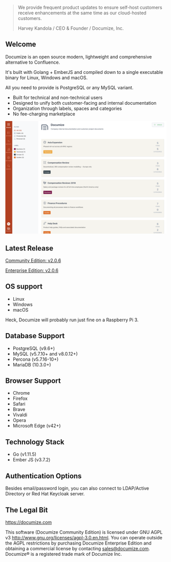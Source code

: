 > We provide frequent product updates to ensure self-host customers receive enhancements at the same time as our cloud-hosted customers.
>
> Harvey Kandola / CEO & Founder / Documize, Inc.

## Welcome

Documize is an open source modern, lightweight and comprehensive alternative to Confluence.

It's built with Golang + EmberJS and compiled down to a single executable binary for Linux, Windows and macOS.

All you need to provide is PostgreSQL or any MySQL variant.

- Built for technical and non-technical users
- Designed to unify both customer-facing and internal documentation
- Organization through labels, spaces and categories
- No fee-charging marketplace

![Documize](screenshot-1.png "Documize")

## Latest Release

[Community Edition: v2.0.6](https://github.com/documize/community/releases)

[Enterprise Edition: v2.0.6](https://www.documize.com/downloads)

## OS support

- Linux
- Windows
- macOS

Heck, Documize will probably run just fine on a Raspberry Pi 3.

## Database Support

- PostgreSQL (v9.6+)
- MySQL (v5.7.10+ and v8.0.12+)
- Percona (v5.7.16-10+)
- MariaDB (10.3.0+)

## Browser Support

- Chrome
- Firefox
- Safari
- Brave
- Vivaldi
- Opera
- Microsoft Edge (v42+)

## Technology Stack

- Go (v1.11.5)
- Ember JS (v3.7.2)

## Authentication Options

Besides email/password login, you can also connect to LDAP/Active Directory or Red Hat Keycloak server.

## The Legal Bit

<https://documize.com>

This software (Documize Community Edition) is licensed under GNU AGPL v3 <http://www.gnu.org/licenses/agpl-3.0.en.html>. You can operate outside the AGPL restrictions by purchasing Documize Enterprise Edition and obtaining a commercial license by contacting <sales@documize.com>. Documize® is a registered trade mark of Documize Inc.
